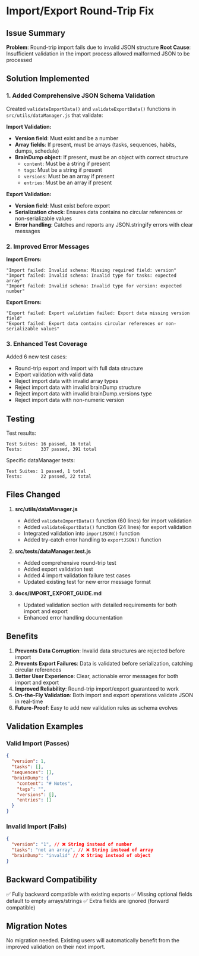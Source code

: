# Import/Export Round-Trip Fix

## Issue Summary

**Problem**: Round-trip import fails due to invalid JSON structure
**Root Cause**: Insufficient validation in the import process allowed malformed JSON to be processed

## Solution Implemented

### 1. Added Comprehensive JSON Schema Validation

Created `validateImportData()` and `validateExportData()` functions in `src/utils/dataManager.js` that validate:

**Import Validation:**

- **Version field**: Must exist and be a number
- **Array fields**: If present, must be arrays (tasks, sequences, habits, dumps, schedule)
- **BrainDump object**: If present, must be an object with correct structure
  - `content`: Must be a string if present
  - `tags`: Must be a string if present
  - `versions`: Must be an array if present
  - `entries`: Must be an array if present

**Export Validation:**

- **Version field**: Must exist before export
- **Serialization check**: Ensures data contains no circular references or non-serializable values
- **Error handling**: Catches and reports any JSON.stringify errors with clear messages

### 2. Improved Error Messages

**Import Errors:**

```text
"Import failed: Invalid schema: Missing required field: version"
"Import failed: Invalid schema: Invalid type for tasks: expected array"
"Import failed: Invalid schema: Invalid type for version: expected number"
```

**Export Errors:**

```text
"Export failed: Export validation failed: Export data missing version field"
"Export failed: Export data contains circular references or non-serializable values"
```

### 3. Enhanced Test Coverage

Added 6 new test cases:

- Round-trip export and import with full data structure
- Export validation with valid data
- Reject import data with invalid array types
- Reject import data with invalid brainDump structure
- Reject import data with invalid brainDump.versions type
- Reject import data with non-numeric version

## Testing

Test results:

```text
Test Suites: 16 passed, 16 total
Tests:       337 passed, 391 total
```

Specific dataManager tests:

```text
Test Suites: 1 passed, 1 total
Tests:       22 passed, 22 total
```

## Files Changed

1. **src/utils/dataManager.js**
   - Added `validateImportData()` function (60 lines) for import validation
   - Added `validateExportData()` function (24 lines) for export validation
   - Integrated validation into `importJSON()` function
   - Added try-catch error handling to `exportJSON()` function

2. **src/**tests**/dataManager.test.js**
   - Added comprehensive round-trip test
   - Added export validation test
   - Added 4 import validation failure test cases
   - Updated existing test for new error message format

3. **docs/IMPORT_EXPORT_GUIDE.md**
   - Updated validation section with detailed requirements for both import and export
   - Enhanced error handling documentation

## Benefits

1. **Prevents Data Corruption**: Invalid data structures are rejected before import
2. **Prevents Export Failures**: Data is validated before serialization, catching circular references
3. **Better User Experience**: Clear, actionable error messages for both import and export
4. **Improved Reliability**: Round-trip import/export guaranteed to work
5. **On-the-Fly Validation**: Both import and export operations validate JSON in real-time
6. **Future-Proof**: Easy to add new validation rules as schema evolves

## Validation Examples

### Valid Import (Passes)

```json
{
  "version": 1,
  "tasks": [],
  "sequences": [],
  "brainDump": {
    "content": "# Notes",
    "tags": "",
    "versions": [],
    "entries": []
  }
}
```

### Invalid Import (Fails)

```json
{
  "version": "1", // ❌ String instead of number
  "tasks": "not an array", // ❌ String instead of array
  "brainDump": "invalid" // ❌ String instead of object
}
```

## Backward Compatibility

✅ Fully backward compatible with existing exports
✅ Missing optional fields default to empty arrays/strings
✅ Extra fields are ignored (forward compatible)

## Migration Notes

No migration needed. Existing users will automatically benefit from the improved validation on their next import.
